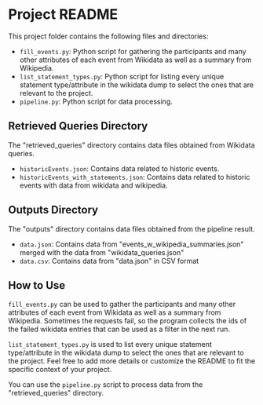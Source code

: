 # Project README

This project folder contains the following files and directories:

- `fill_events.py`: Python script for gathering the participants and many other attributes of each event from Wikidata as well as a summary from Wikipedia.
- `list_statement_types.py`: Python script for listing every unique statement type/attribute in the wikidata dump to select the ones that are relevant to the project.
- `pipeline.py`: Python script for data processing.

## Retrieved Queries Directory

The "retrieved_queries" directory contains data files obtained from Wikidata queries.

- `historicEvents.json`: Contains data related to historic events.
- `historicEvents_with_statements.json`: Contains data related to historic events with data from wikidata and wikipedia.

## Outputs Directory

The "outputs" directory contains data files obtained from the pipeline result.

- `data.json`: Contains data from "events_w_wikipedia_summaries.json" merged with the data from "wikidata_queries.json"
- `data.csv`: Contains data from "data.json" in CSV format
  
## How to Use

`fill_events.py` can be used to gather the participants and many other attributes of each event from Wikidata as well as a summary from Wikipedia.
Sometimes the requests fail, so the program collects the ids of the failed wikidata entries that can be used as a filter in the next run.

`list_statement_types.py` is used to list every unique statement type/attribute in the wikidata dump to select the ones that are relevant to the project.
Feel free to add more details or customize the README to fit the specific context of your project.

You can use the `pipeline.py` script to process data from the "retrieved_queries" directory.
